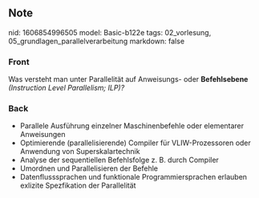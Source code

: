## Note
nid: 1606854996505
model: Basic-b122e
tags: 02_vorlesung, 05_grundlagen_parallelverarbeitung
markdown: false

### Front
Was versteht man unter Parallelität auf Anweisungs- oder
<b>Befehlsebene</b> <i>(Instruction Level Parallelism; ILP)?</i>

### Back
<ul><li>Parallele Ausführung einzelner Maschinenbefehle oder elementarer Anweisungen</li><li>Optimierende (parallelisierende) Compiler für VLIW-Prozessoren oder Anwendung von Superskalartechnik</li><li>Analyse der sequentiellen Befehlsfolge z. B. durch Compiler</li><li>Umordnen und Parallelisieren der Befehle</li><li>Datenflusssprachen und funktionale Programmiersprachen erlauben exlizite Spezfikation der Parallelität</li></ul>
